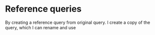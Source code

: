 # Reference queries

By creating a reference query from original query. I create a copy of the query, which I can rename and use
